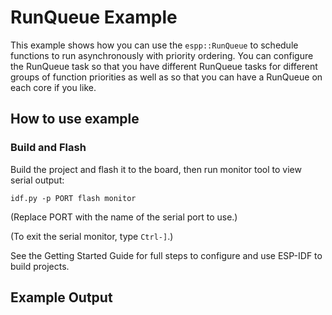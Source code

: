 # RunQueue Example

This example shows how you can use the `espp::RunQueue` to schedule functions to
run asynchronously with priority ordering. You can configure the RunQueue task
so that you have different RunQueue tasks for different groups of function
priorities as well as so that you can have a RunQueue on each core if you like.

## How to use example

### Build and Flash

Build the project and flash it to the board, then run monitor tool to view serial output:

```
idf.py -p PORT flash monitor
```

(Replace PORT with the name of the serial port to use.)

(To exit the serial monitor, type ``Ctrl-]``.)

See the Getting Started Guide for full steps to configure and use ESP-IDF to build projects.

## Example Output


